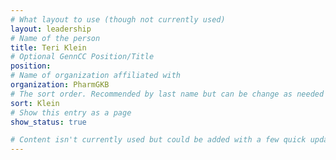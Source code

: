 ```yaml
---
# What layout to use (though not currently used)
layout: leadership
# Name of the person
title: Teri Klein
# Optional GennCC Position/Title
position:
# Name of organization affiliated with
organization: PharmGKB
# The sort order. Recommended by last name but can be change as needed
sort: Klein
# Show this entry as a page
show_status: true

# Content isn't currently used but could be added with a few quick updates if needed to allow for bios
---
```

